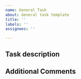 ```yaml
---
name: General Task
about: General task template
title: ''
labels: ''
assignees: ''

---
```


## Task description
<!--- Describe the task you are working on in detail –> 

## Motivation and Context
<!--- Why is this change required? What problem does it solve? -->
<!--- If it fixes an open issue, please link to the issue here. -->

## Additional Comments
<!--- Any additional comments go here –>

